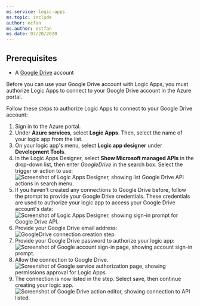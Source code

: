```yaml
---
ms.service: logic-apps
ms.topic: include
author: ecfan
ms.author: estfan
ms.date: 07/20/2020
---
```


## Prerequisites

* A [Google Drive](https://www.google.com/drive/) account  

Before you can use your Google Drive account with Logic Apps, you must authorize Logic Apps to connect to your Google Drive account in the Azure portal.

Follow these steps to authorize Logic Apps to connect to your Google Drive account:  

1. Sign in to the Azure portal. 
1. Under **Azure services**, select **Logic Apps**. Then, select the name of your logic app from the list.
1. On your logic app's menu, select **Logic app designer** under **Development Tools**.
1. In the Logic Apps Designer, select **Show Microsoft managed APIs** in the drop-down list, then enter *GoogleDrive* in the search box. Select the trigger or action to use:  
   ![Screenshot of Logic Apps Designer, showing list Google Drive API actions in search menu.](./media/connectors-create-api-googledrive/googledrive-1.png)  
2. If you haven't created any connections to Google Drive before, follow the prompt to provide your Google Drive credentials. These credentials are used to authorize your logic app to access your Google Drive account's data:  
   ![Screenshot of Logic Apps Designer, showing sign-in prompt for Google Drive API.](./media/connectors-create-api-googledrive/googledrive-2.png)  
3. Provide your Google Drive email address:  
   ![GoogleDrive connection creation step](./media/connectors-create-api-googledrive/googledrive-3.png)  
4. Provide your Google Drive password to authorize your logic app:  
   ![Screenshot of Google account sign-in page, showing account sign-in prompt.](./media/connectors-create-api-googledrive/googledrive-4.png)
5. Allow the connection to Google Drive. 
   ![Screenshot of Google service authorization page, showing permissions approval for Logic Apps.](./media/connectors-create-api-googledrive/googledrive-5.png)  
6. The connection is now listed in the step. Select save, then continue creating your logic app.   
   ![Screenshot of Google Drive action editor, showing connection to API listed.](./media/connectors-create-api-googledrive/googledrive-6.png)  
